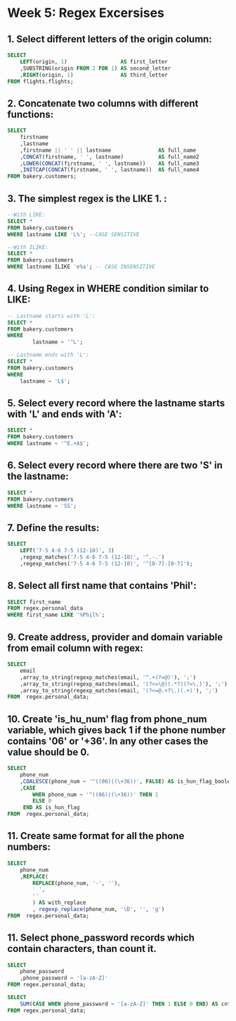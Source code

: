 # Week 5: Regex Excersises

## 1. Select different letters of the origin column:
```sql 
SELECT
    LEFT(origin, 1)                 AS first_letter
    ,SUBSTRING(origin FROM 2 FOR 1) AS second_letter
    ,RIGHT(origin, 1)               AS third_letter
FROM flights.flights;
```
## 2. Concatenate two columns with different functions:
```sql 
SELECT 
    firstname
    ,lastname
    ,firstname || ' ' || lastname               AS full_name
    ,CONCAT(firstname, ' ', lastname)           AS full_name2
    ,LOWER(CONCAT(firstname, ' ', lastname))    AS full_name3
    ,INITCAP(CONCAT(firstname, ' ', lastname))  AS full_name4
FROM bakery.customers;
```
## 3. The simplest regex is the LIKE 1. :
```sql
--With LIKE:
SELECT * 
FROM bakery.customers
WHERE lastname LIKE 'L%'; --CASE SENSITIVE

--With ILIKE:
SELECT * 
FROM bakery.customers
WHERE lastname ILIKE 'e%a'; -- CASE INSENSITIVE
```
## 4. Using Regex in WHERE condition similar to LIKE:
```sql
-- Lastname starts with 'L':
SELECT * 
FROM bakery.customers
WHERE
	    lastname ~ '^L';

-- Lastname ends with 'L':
SELECT * 
FROM bakery.customers
WHERE
    lastname ~ 'L$';
```    
## 5. Select every record where the lastname starts with 'L' and ends with 'A':  
```sql
SELECT *
FROM bakery.customers
WHERE lastname ~ '^E.+A$'; 
```
## 6. Select every record where there are two 'S' in the lastname:
```sql
SELECT *
FROM bakery.customers
WHERE lastname ~ 'SS';
```
## 7. Define the results:
```sql
SELECT 
    LEFT('7-5 4-6 7-5 (12-10)', 3)							
    ,regexp_matches('7-5 4-6 7-5 (12-10)', '^.-.')
    ,regexp_matches('7-5 4-6 7-5 (12-10)', '^[0-7]-[0-7]');
```
## 8. Select all first name that contains 'Phil':
```sql
SELECT first_name
FROM regex.personal_data
WHERE first_name LIKE '%Phil%';
```
## 9. Create address, provider and domain variable from email column with regex:
```sql
SELECT 
    email
    ,array_to_string(regexp_matches(email, '^.+(?=@)'), ';')            AS adress
    ,array_to_string(regexp_matches(email, '(?<=\@)(.*?)(?=\.)'), ';')  AS provider
    ,array_to_string(regexp_matches(email, '(?<=@.+?\.)(.+)'), ';')     AS "domain"
FROM  regex.personal_data;
```
## 10. Create 'is_hu_num' flag from phone_num variable, which gives back 1 if the phone number contains '06' or '+36'. In any other cases the value should be 0.
```sql
SELECT
    phone_num
    ,COALESCE(phone_num ~ '^((06)|(\+36))', FALSE) AS is_hun_flag_boolean
    ,CASE
        WHEN phone_num ~ '^((06)|(\+36))' THEN 1
        ELSE 0
     END AS is_hun_flag
FROM  regex.personal_data;
```
## 11. Create same format for all the phone numbers:
```sql
SELECT
    phone_num
    ,REPLACE(
        REPLACE(phone_num, '-', ''),
        ' ',
        ''
        ) AS with_replace
        , regexp_replace(phone_num, '\D', '', 'g') 
FROM  regex.personal_data;
```

## 11. Select phone_password records which contain characters, than count it.
```sql
SELECT 
    phone_password
    ,phone_password ~ '[a-zA-Z]'
FROM regex.personal_data;

SELECT 
    SUM(CASE WHEN phone_password ~ '[a-zA-Z]' THEN 1 ELSE 0 END) AS cnt
FROM regex.personal_data;
```
